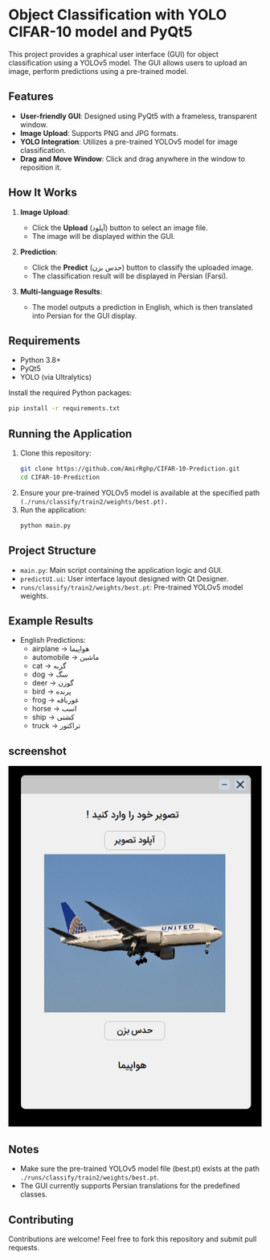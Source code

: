 # Object Classification with YOLO CIFAR-10 model and PyQt5

This project provides a graphical user interface (GUI) for object classification using a YOLOv5 model. The GUI allows users to upload an image, perform predictions using a pre-trained model.

## Features

- **User-friendly GUI**: Designed using PyQt5 with a frameless, transparent window.
- **Image Upload**: Supports PNG and JPG formats.
- **YOLO Integration**: Utilizes a pre-trained YOLOv5 model for image classification.
- **Drag and Move Window**: Click and drag anywhere in the window to reposition it.

## How It Works

1. **Image Upload**:
   - Click the **Upload** (آپلود) button to select an image file.
   - The image will be displayed within the GUI.

2. **Prediction**:
   - Click the **Predict** (حدس بزن) button to classify the uploaded image.
   - The classification result will be displayed in Persian (Farsi).

3. **Multi-language Results**:
   - The model outputs a prediction in English, which is then translated into Persian for the GUI display.

## Requirements

- Python 3.8+
- PyQt5
- YOLO (via Ultralytics)

Install the required Python packages:
```bash
pip install -r requirements.txt
```
## Running the Application
1. Clone this repository:
   ```bash
   git clone https://github.com/AmirRghp/CIFAR-10-Prediction.git
   cd CIFAR-10-Prediction
   ```
2. Ensure your pre-trained YOLOv5 model is available at the specified path `(./runs/classify/train2/weights/best.pt).`
3. Run the application:
   ```bash
   python main.py
   ```
## Project Structure
   - `main.py`: Main script containing the application logic and GUI.
   - `predictUI.ui`: User interface layout designed with Qt Designer.
   - `runs/classify/train2/weights/best.pt`: Pre-trained YOLOv5 model weights.

## Example Results
   - English Predictions:
     - airplane → هواپیما
     - automobile → ماشین
     - cat → گربه
     - dog → سگ
     - deer → گوزن
     - bird → پرنده
     - frog → غورباقه
     - horse → اسب
     - ship → کشتی
     - truck → تراکتور

## screenshot

![App Screenshot](screenshots/AppPic.png)

## Notes
   - Make sure the pre-trained YOLOv5 model file (best.pt) exists at the path `./runs/classify/train2/weights/best.pt`.
   - The GUI currently supports Persian translations for the predefined classes.

## Contributing
Contributions are welcome! Feel free to fork this repository and submit pull requests.